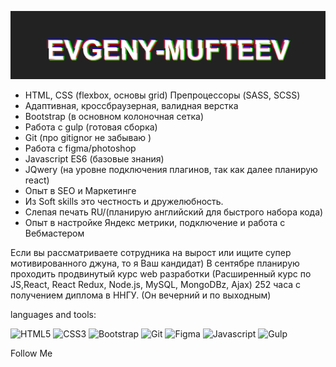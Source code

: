 ![Header](https://github.com/Evgeny-Mufteev/Evgeny-Mufteev/blob/main/assets/11111.png)

- HTML, CSS (flexbox, основы grid) Препроцессоры (SASS, SCSS)
- Адаптивная, кроссбраузерная, валидная верстка
- Bootstrap (в основном колоночная сетка)
- Работа с gulp (готовая сборка)
- Git (про gitignor не забываю )
- Работа с figma/photoshop
- Javascript ES6 (базовые знания)
- JQwery (на уровне подключения плагинов, так как далее планирую react)
- Опыт в SEO и Маркетинге
- Из Soft skills это честность и дружелюбность.
- Слепая печать RU/(планирую английский для быстрого набора кода)
- Опыт в настройке Яндекс метрики, подключение и работа с Вебмастером

Если вы рассматриваете сотрудника на вырост или ищите супер мотивированного джуна, то я Ваш кандидат) В сентябре планирую проходить продвинутый курс web разработки (Расширенный курс по JS,React, React Redux, Node.js, MySQL, MongoDBz, Ajax) 252 часа с получением диплома в ННГУ. (Он вечерний и по выходным)

languages and tools:

![HTML5](https://img.shields.io/badge/-HTML5-e84646??style=for-the-badge&logo=html5&logoColor=fff)
![CSS3](https://img.shields.io/badge/-CSS3-0b4db0??style=for-the-badge&logo=css3&logoColor=fff)
![Bootstrap](https://img.shields.io/badge/-Bootstrap-5d0bb0??style=for-the-badge&logo=Bootstrap&logoColor=fff)
![Git](https://img.shields.io/badge/-Git-cc3d47??style=for-the-badge&logo=Git&logoColor=fff)
![Figma](https://img.shields.io/badge/-Figma-3dcc6d??style=for-the-badge&logo=Figma&logoColor=fff)
![Javascript](https://img.shields.io/badge/-Javascript-e5bf35??style=for-the-badge&logo=Javascript&logoColor=fff)
![Gulp](https://img.shields.io/badge/-Gulp-e53535??style=for-the-badge&logo=Gulp&logoColor=fff)

Follow Me
